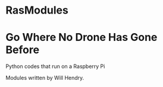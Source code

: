 # RasModules
# Go Where No Drone Has Gone Before
Python codes that run on a Raspberry Pi

Modules written by Will Hendry.
